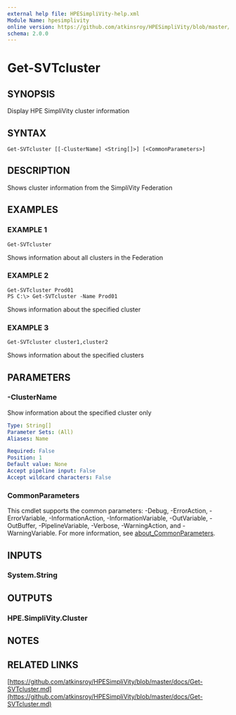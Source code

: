 ```yaml
---
external help file: HPESimpliVity-help.xml
Module Name: hpesimplivity
online version: https://github.com/atkinsroy/HPESimpliVity/blob/master/docs/Get-SVTcluster.md
schema: 2.0.0
---
```


# Get-SVTcluster

## SYNOPSIS
Display HPE SimpliVity cluster information

## SYNTAX

```
Get-SVTcluster [[-ClusterName] <String[]>] [<CommonParameters>]
```

## DESCRIPTION
Shows cluster information from the SimpliVity Federation

## EXAMPLES

### EXAMPLE 1
```
Get-SVTcluster
```

Shows information about all clusters in the Federation

### EXAMPLE 2
```
Get-SVTcluster Prod01
PS C:\> Get-SVTcluster -Name Prod01
```

Shows information about the specified cluster

### EXAMPLE 3
```
Get-SVTcluster cluster1,cluster2
```

Shows information about the specified clusters

## PARAMETERS

### -ClusterName
Show information about the specified cluster only

```yaml
Type: String[]
Parameter Sets: (All)
Aliases: Name

Required: False
Position: 1
Default value: None
Accept pipeline input: False
Accept wildcard characters: False
```

### CommonParameters
This cmdlet supports the common parameters: -Debug, -ErrorAction, -ErrorVariable, -InformationAction, -InformationVariable, -OutVariable, -OutBuffer, -PipelineVariable, -Verbose, -WarningAction, and -WarningVariable. For more information, see [about_CommonParameters](http://go.microsoft.com/fwlink/?LinkID=113216).

## INPUTS

### System.String
## OUTPUTS

### HPE.SimpliVity.Cluster
## NOTES

## RELATED LINKS

[https://github.com/atkinsroy/HPESimpliVity/blob/master/docs/Get-SVTcluster.md](https://github.com/atkinsroy/HPESimpliVity/blob/master/docs/Get-SVTcluster.md)

